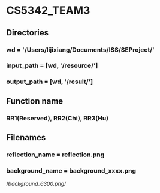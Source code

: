 # CS5342_TEAM3

## Directories
### wd = '/Users/lijixiang/Documents/ISS/SEProject/'
### input_path = [wd, '/resource/']
### output_path = [wd, '/result/']

## Function name
### RR1(Reserved), RR2(Chi), RR3(Hu)

## Filenames
### reflection_name = reflection.png
### background_name = background_xxxx.png  
/*background_6300.png*/
